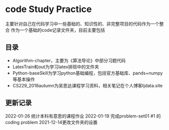 # code Study Practice
主要针对自己在代码学习中一些基础的、知识性的、非完整项目的代码作为一个整合
作为一个基础的code记录文件夹，目前主要包括

## 目录

* Algorithm-chapter，主要为《算法导论》中部分习题代码
* LatexTrain和out为学习latex排班中的文件夹
* Python-baseSkill为学习python基础编程，包括官方基础库、pands+numpy等基本操作
* CS229_2018autumn为吴恩达课程学习资料，相关笔记在个人博客tjdata.site

## 更新记录
2022-01-26 统计本科有意思的课程作业
2022-01-19 完成problem-set01 #1 的coding problem
2021-12-14更改文件夹的设置